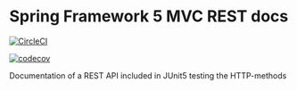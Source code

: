 # Spring Framework 5 MVC REST docs

[![CircleCI](https://circleci.com/gh/Mesqualito/spring-mvc-rest-docs-example.svg?style=svg)](https://circleci.com/gh/Mesqualito/spring-mvc-rest-docs-example)

[![codecov](https://codecov.io/gh/Mesqualito/spring-mvc-rest-docs-example/branch/master/graph/badge.svg)](https://codecov.io/gh/Mesqualito/spring-mvc-rest-docs-example)

Documentation of a REST API included in JUnit5 testing the HTTP-methods
